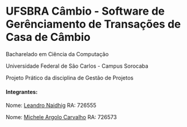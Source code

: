 # UFSBRA Câmbio - Software de Gerênciamento de Transações de Casa de Câmbio

Bacharelado em Ciência da Computação

Universidade Federal de São Carlos - Campus Sorocaba

Projeto Prático da disciplina de Gestão de Projetos

#### Integrantes:

Nome: [Leandro Naidhig](https://github.com/Leandro-Naidhig/) RA: 726555

Nome: [Michele Argolo Carvalho](https://github.com/xmixele) RA: 726573
